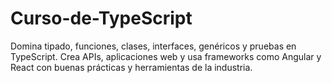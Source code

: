 # Curso-de-TypeScript
Domina tipado, funciones, clases, interfaces, genéricos y pruebas en TypeScript. Crea APIs, aplicaciones web y usa frameworks como Angular y React con buenas prácticas y herramientas de la industria.
